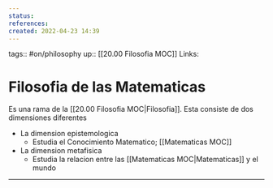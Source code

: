 ```yaml
---
status:
references:
created: 2022-04-23 14:39
---
```

tags:: #on/philosophy 
up:: [[20.00 Filosofia MOC]]
Links: 
# Filosofia de las Matematicas
Es una rama de la [[20.00 Filosofia MOC|Filosofia]]. Esta consiste de dos dimensiones diferentes
- La dimension epistemologica
	- Estudia el Conocimiento Matematico; [[Matematicas MOC]]
- La dimension metafisica
	- Estudia la relacion entre las [[Matematicas MOC|Matematicas]] y el mundo
___
